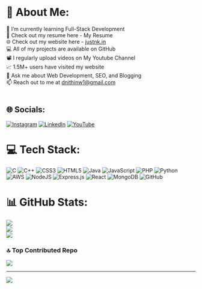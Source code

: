 # 💫 About Me:
🌱 I’m currently learning Full-Stack Development  <br>📑 Check out my resume here - My Resume<br>🌐 Check out my website here - [justnk.in](https://justnk.in) <br>💻 All of my projects are available on GitHub<br>📽️ I regularly upload videos on My Youtube Channel <br>📈 1.5M+ users have visited my website<br>💬 Ask me about Web Development, SEO, and Blogging<br>📫 Reach out to me at dnithinw1@gmail.com<br><br>


## 🌐 Socials:
[![Instagram](https://img.shields.io/badge/Instagram-%23E4405F.svg?logo=Instagram&logoColor=white)](https://instagram.com/nithin.krishna_00) [![LinkedIn](https://img.shields.io/badge/LinkedIn-%230077B5.svg?logo=linkedin&logoColor=white)](https://linkedin.com/in/https://www.linkedin.com/in/nithin-krishna-justnk) [![YouTube](https://img.shields.io/badge/YouTube-%23FF0000.svg?logo=YouTube&logoColor=white)](https://youtube.com/@dearkannada) 

# 💻 Tech Stack:
![C](https://img.shields.io/badge/c-%2300599C.svg?style=flat&logo=c&logoColor=white) ![C++](https://img.shields.io/badge/c++-%2300599C.svg?style=flat&logo=c%2B%2B&logoColor=white) ![CSS3](https://img.shields.io/badge/css3-%231572B6.svg?style=flat&logo=css3&logoColor=white) ![HTML5](https://img.shields.io/badge/html5-%23E34F26.svg?style=flat&logo=html5&logoColor=white) ![Java](https://img.shields.io/badge/java-%23ED8B00.svg?style=flat&logo=openjdk&logoColor=white) ![JavaScript](https://img.shields.io/badge/javascript-%23323330.svg?style=flat&logo=javascript&logoColor=%23F7DF1E) ![PHP](https://img.shields.io/badge/php-%23777BB4.svg?style=flat&logo=php&logoColor=white) ![Python](https://img.shields.io/badge/python-3670A0?style=flat&logo=python&logoColor=ffdd54) ![AWS](https://img.shields.io/badge/AWS-%23FF9900.svg?style=flat&logo=amazon-aws&logoColor=white) ![NodeJS](https://img.shields.io/badge/node.js-6DA55F?style=flat&logo=node.js&logoColor=white) ![Express.js](https://img.shields.io/badge/express.js-%23404d59.svg?style=flat&logo=express&logoColor=%2361DAFB) ![React](https://img.shields.io/badge/react-%2320232a.svg?style=flat&logo=react&logoColor=%2361DAFB) ![MongoDB](https://img.shields.io/badge/MongoDB-%234ea94b.svg?style=flat&logo=mongodb&logoColor=white) ![GitHub](https://img.shields.io/badge/github-%23121011.svg?style=flat&logo=github&logoColor=white)
# 📊 GitHub Stats:
![](https://github-readme-stats.vercel.app/api?username=nithinkrishna-nk&theme=transparent&hide_border=false&include_all_commits=false&count_private=false)<br/>
![](https://github-readme-streak-stats.herokuapp.com/?user=nithinkrishna-nk&theme=transparent&hide_border=false)<br/>
![](https://github-readme-stats.vercel.app/api/top-langs/?username=nithinkrishna-nk&theme=transparent&hide_border=false&include_all_commits=false&count_private=false&layout=compact)

### 🔝 Top Contributed Repo
![](https://github-contributor-stats.vercel.app/api?username=nithinkrishna-nk&limit=5&theme=dark&combine_all_yearly_contributions=true)

---
[![](https://visitcount.itsvg.in/api?id=nithinkrishna-nk&icon=0&color=0)](https://visitcount.itsvg.in)

<!-- Proudly created with GPRM ( https://gprm.itsvg.in ) -->
